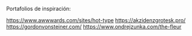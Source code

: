 Portafolios de inspiración:

https://www.awwwards.com/sites/hot-type
https://akzidenzgrotesk.pro/
https://gordonvonsteiner.com/
https://www.ondrejzunka.com/the-fleur
